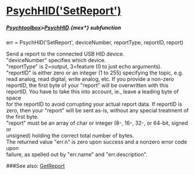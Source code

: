 # [PsychHID('SetReport')](PsychHID-SetReport) 
##### [Psychtoolbox](Psychtoolbox)>[PsychHID](PsychHID).{mex*} subfunction

err = PsychHID('SetReport', deviceNumber, reportType, reportID, report)

Send a report to the connected USB HID device.  
"deviceNumber" specifies which device.  
"reportType" is 2=output, 3=feature (0 to just echo arguments).  
"reportID" is either zero or an integer (1 to 255) specifying the topic, e.g.  
read analog, read digital, write analog, etc. If you provide a non-zero  
reportID, the first byte of your "report" will be overwritten with this  
reportID. You have to take this into account, ie., leave a leading byte of space  
for the reportID to avoid corrupting your actual report data. If reportID is  
zero, then your "report" will be sent as-is, without any special treatment of  
the first byte.  
"report" must be an array of char or integer (8-, 16-, 32-, or 64-bit, signed or  
unsigned) holding the correct total number of bytes.  
The returned value "err.n" is zero upon success and a nonzero error code upon  
failure, as spelled out by "err.name" and "err.description".  
  


###See also:
[GetReport](PsychHID-GetReport)
